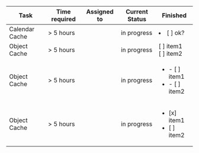 | Task           | Time required | Assigned to   | Current Status | Finished |
|----------------|---------------|---------------|----------------|-----------|
| Calendar Cache | > 5 hours  |  | in progress | <li>[ ] ok?</li>
| Object Cache   | > 5 hours  |  | in progress | [ ] item1<br/>[ ] item2
| Object Cache   | > 5 hours  |  | in progress | <ul><li>- [ ] item1</li><li>- [ ] item2</li></ul>
| Object Cache   | > 5 hours  |  | in progress | <ul><li>[x] item1</li><li>[ ] item2</li></ul>
